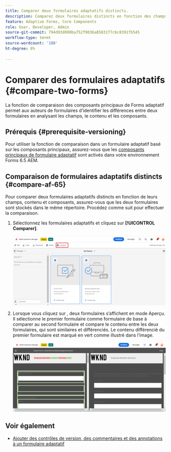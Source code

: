 ```yaml
---
title: Comparer deux formulaires adaptatifs distincts.
description: Comparez deux formulaires distincts en fonction des champs, du contenu et des composants de formulaire.
feature: Adaptive Forms, Core Components
role: User, Developer, Admin
source-git-commit: 794d93d890ba752f9036a85831f7cbc8391fb545
workflow-type: tm+mt
source-wordcount: '180'
ht-degree: 8%

---
```


# Comparer des formulaires adaptatifs {#compare-two-forms}

<!--
<span class="preview"> This feature is under the early adopter program. If you’re interested in joining our early access program for this feature, send an email from your official address to aem-forms-ea@adobe.com to request access </span>
-->

La fonction de comparaison des composants principaux de Forms adaptatif permet aux auteurs de formulaires d’identifier les différences entre deux formulaires en analysant les champs, le contenu et les composants.

## Prérequis {#prerequisite-versioning}

Pour utiliser la fonction de comparaison dans un formulaire adaptatif basé sur les composants principaux, assurez-vous que les [composants principaux de formulaire adaptatif](https://experienceleague.adobe.com/en/docs/experience-manager-65/content/forms/adaptive-forms-core-components/enable-adaptive-forms-core-components) sont activés dans votre environnement Forms 6.5 AEM.

## Comparaison de formulaires adaptatifs distincts {#compare-af-65}

Pour comparer deux formulaires adaptatifs distincts en fonction de leurs champs, contenu et composants, assurez-vous que les deux formulaires sont stockés dans le même répertoire. Procédez comme suit pour effectuer la comparaison.

1. Sélectionnez les formulaires adaptatifs et cliquez sur **[!UICONTROL Comparer]**.

   ![Comparaison de formulaires adaptatifs](/help/forms/using/assets/compare-two-forms.png)

1. Lorsque vous cliquez sur , deux formulaires s’affichent en mode Aperçu. Il sélectionne le premier formulaire comme formulaire de base à comparer au second formulaire et compare le contenu entre les deux formulaires, qui sont similaires et différenciés. Le contenu différencié du premier formulaire est marqué en vert comme illustré dans l’image.

   ![Formulaires comparés](/help/forms/using/assets/compared-forms.png)

## Voir également

* [Ajouter des contrôles de version, des commentaires et des annotations à un formulaire adaptatif](/help/forms/using/add-versioning-reviews-comments.md)
